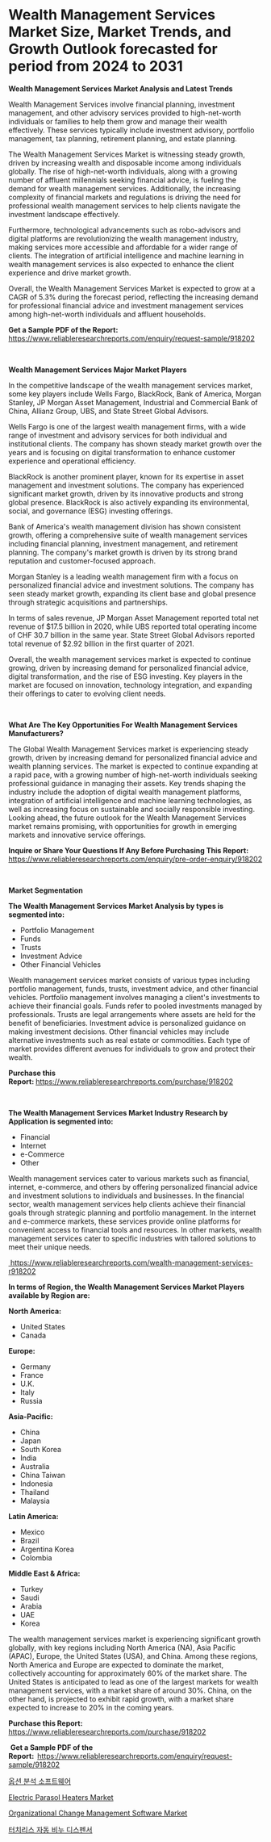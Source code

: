 <p><h1>Wealth Management Services Market Size, Market Trends, and Growth Outlook forecasted for period from 2024 to 2031</h1></p><p><strong>Wealth Management Services Market Analysis and Latest Trends</strong></p>
<p><p>Wealth Management Services involve financial planning, investment management, and other advisory services provided to high-net-worth individuals or families to help them grow and manage their wealth effectively. These services typically include investment advisory, portfolio management, tax planning, retirement planning, and estate planning.</p><p>The Wealth Management Services Market is witnessing steady growth, driven by increasing wealth and disposable income among individuals globally. The rise of high-net-worth individuals, along with a growing number of affluent millennials seeking financial advice, is fueling the demand for wealth management services. Additionally, the increasing complexity of financial markets and regulations is driving the need for professional wealth management services to help clients navigate the investment landscape effectively.</p><p>Furthermore, technological advancements such as robo-advisors and digital platforms are revolutionizing the wealth management industry, making services more accessible and affordable for a wider range of clients. The integration of artificial intelligence and machine learning in wealth management services is also expected to enhance the client experience and drive market growth.</p><p>Overall, the Wealth Management Services Market is expected to grow at a CAGR of 5.3% during the forecast period, reflecting the increasing demand for professional financial advice and investment management services among high-net-worth individuals and affluent households.</p></p>
<p><strong>Get a Sample PDF of the Report:&nbsp;</strong> <a href="https://www.reliableresearchreports.com/enquiry/request-sample/918202">https://www.reliableresearchreports.com/enquiry/request-sample/918202</a></p>
<p>&nbsp;</p>
<p><strong>Wealth Management Services Major Market Players</strong></p>
<p><p>In the competitive landscape of the wealth management services market, some key players include Wells Fargo, BlackRock, Bank of America, Morgan Stanley, JP Morgan Asset Management, Industrial and Commercial Bank of China, Allianz Group, UBS, and State Street Global Advisors. </p><p>Wells Fargo is one of the largest wealth management firms, with a wide range of investment and advisory services for both individual and institutional clients. The company has shown steady market growth over the years and is focusing on digital transformation to enhance customer experience and operational efficiency. </p><p>BlackRock is another prominent player, known for its expertise in asset management and investment solutions. The company has experienced significant market growth, driven by its innovative products and strong global presence. BlackRock is also actively expanding its environmental, social, and governance (ESG) investing offerings.</p><p>Bank of America's wealth management division has shown consistent growth, offering a comprehensive suite of wealth management services including financial planning, investment management, and retirement planning. The company's market growth is driven by its strong brand reputation and customer-focused approach.</p><p>Morgan Stanley is a leading wealth management firm with a focus on personalized financial advice and investment solutions. The company has seen steady market growth, expanding its client base and global presence through strategic acquisitions and partnerships.</p><p>In terms of sales revenue, JP Morgan Asset Management reported total net revenue of $17.5 billion in 2020, while UBS reported total operating income of CHF 30.7 billion in the same year. State Street Global Advisors reported total revenue of $2.92 billion in the first quarter of 2021.</p><p>Overall, the wealth management services market is expected to continue growing, driven by increasing demand for personalized financial advice, digital transformation, and the rise of ESG investing. Key players in the market are focused on innovation, technology integration, and expanding their offerings to cater to evolving client needs.</p></p>
<p>&nbsp;</p>
<p><strong>What Are The Key Opportunities For Wealth Management Services Manufacturers?</strong></p>
<p><p>The Global Wealth Management Services market is experiencing steady growth, driven by increasing demand for personalized financial advice and wealth planning services. The market is expected to continue expanding at a rapid pace, with a growing number of high-net-worth individuals seeking professional guidance in managing their assets. Key trends shaping the industry include the adoption of digital wealth management platforms, integration of artificial intelligence and machine learning technologies, as well as increasing focus on sustainable and socially responsible investing. Looking ahead, the future outlook for the Wealth Management Services market remains promising, with opportunities for growth in emerging markets and innovative service offerings.</p></p>
<p><strong>Inquire or Share Your Questions If Any Before Purchasing This Report:</strong> <a href="https://www.reliableresearchreports.com/enquiry/pre-order-enquiry/918202">https://www.reliableresearchreports.com/enquiry/pre-order-enquiry/918202</a></p>
<p>&nbsp;</p>
<p><strong>Market Segmentation</strong></p>
<p><strong>The Wealth Management Services Market Analysis by types is segmented into:</strong></p>
<p><ul><li>Portfolio Management</li><li>Funds</li><li>Trusts</li><li>Investment Advice</li><li>Other Financial Vehicles</li></ul></p>
<p><p>Wealth management services market consists of various types including portfolio management, funds, trusts, investment advice, and other financial vehicles. Portfolio management involves managing a client's investments to achieve their financial goals. Funds refer to pooled investments managed by professionals. Trusts are legal arrangements where assets are held for the benefit of beneficiaries. Investment advice is personalized guidance on making investment decisions. Other financial vehicles may include alternative investments such as real estate or commodities. Each type of market provides different avenues for individuals to grow and protect their wealth.</p></p>
<p><strong>Purchase this Report:&nbsp;</strong><a href="https://www.reliableresearchreports.com/purchase/918202">https://www.reliableresearchreports.com/purchase/918202</a></p>
<p>&nbsp;</p>
<p><strong>The Wealth Management Services Market Industry Research by Application is segmented into:</strong></p>
<p><ul><li>Financial</li><li>Internet</li><li>e-Commerce</li><li>Other</li></ul></p>
<p><p>Wealth management services cater to various markets such as financial, internet, e-commerce, and others by offering personalized financial advice and investment solutions to individuals and businesses. In the financial sector, wealth management services help clients achieve their financial goals through strategic planning and portfolio management. In the internet and e-commerce markets, these services provide online platforms for convenient access to financial tools and resources. In other markets, wealth management services cater to specific industries with tailored solutions to meet their unique needs.</p></p>
<p><a href="https://www.reliableresearchreports.com/wealth-management-services-r918202">&nbsp;https://www.reliableresearchreports.com/wealth-management-services-r918202</a></p>
<p><strong>In terms of Region, the Wealth Management Services Market Players available by Region are:</strong></p>
<p>
    <p> <strong> North America: </strong>
        <ul>
            <li>United States</li>
            <li>Canada</li>
        </ul>
        </p> 
    <p> <strong> Europe: </strong>
        <ul>
            <li>Germany</li>
            <li>France</li>
            <li>U.K.</li>
            <li>Italy</li>
            <li>Russia</li>
        </ul>
        </p> 
    <p> <strong> Asia-Pacific: </strong>
        <ul>
            <li>China</li>
            <li>Japan</li>
            <li>South Korea</li>
            <li>India</li>
            <li>Australia</li>
            <li>China Taiwan</li>
            <li>Indonesia</li>
            <li>Thailand</li>
            <li>Malaysia</li>
        </ul>
        </p> 
    <p> <strong> Latin America: </strong>
        <ul>
            <li>Mexico</li>
            <li>Brazil</li>
            <li>Argentina Korea</li>
            <li>Colombia</li>
        </ul>
        </p> 
    <p> <strong> Middle East & Africa: </strong>
        <ul>
            <li>Turkey</li>
            <li>Saudi</li>
            <li>Arabia</li>
            <li>UAE</li>
            <li>Korea</li>
        </ul>
    </p>
    </p>
<p><p>The wealth management services market is experiencing significant growth globally, with key regions including North America (NA), Asia Pacific (APAC), Europe, the United States (USA), and China. Among these regions, North America and Europe are expected to dominate the market, collectively accounting for approximately 60% of the market share. The United States is anticipated to lead as one of the largest markets for wealth management services, with a market share of around 30%. China, on the other hand, is projected to exhibit rapid growth, with a market share expected to increase to 20% in the coming years.</p></p>
<p><strong>Purchase this Report: </strong><a href="https://www.reliableresearchreports.com/purchase/918202">https://www.reliableresearchreports.com/purchase/918202</a></p>
<p>&nbsp;<strong>Get a Sample PDF of the Report:&nbsp;&nbsp;</strong><a href="https://www.reliableresearchreports.com/enquiry/request-sample/918202">https://www.reliableresearchreports.com/enquiry/request-sample/918202</a></p>
<p><strong></strong></p>
<p><p><a href="https://github.com/rsg307664904/Market-Research-Report-List-2/blob/main/654616550563.md">옵션 분석 소프트웨어</a></p><p><a href="https://www.linkedin.com/pulse/electric-parasol-heaters-market-outlook-industry-overview-dp98c?trackingId=moXR4DUuVkZ21HHG970sgw%3D%3D">Electric Parasol Heaters Market</a></p><p><a href="https://www.linkedin.com/pulse/organizational-change-management-software-market-insights-cagr-vtuof">Organizational Change Management Software Market</a></p><p><a href="https://github.com/PercyHagernes9778/Market-Research-Report-List-1/blob/main/872983450562.md">터치리스 자동 비누 디스펜서</a></p></p>
